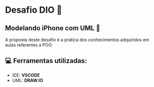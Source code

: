 # Desafio DIO 🎯

## Modelando iPhone com UML 📲

A proposta deste desafio é a prática dos conhecimentos adquiridos em aulas referentes a POO. 

## 💻 Ferramentas utilizadas: 
- IDE: **VSCODE**
- UML: **DRAW.IO**




